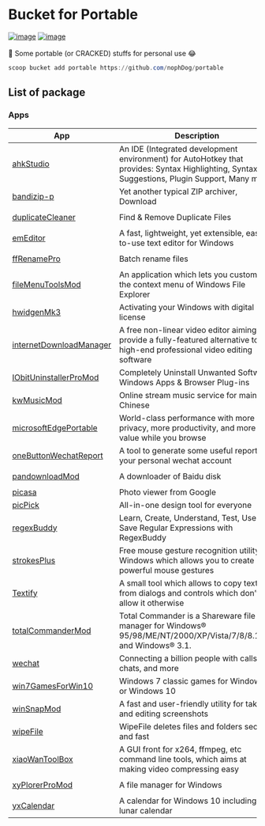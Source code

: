 # Bucket for Portable
<a href="https://github.com/nophDog/portable/tree/master/bucket"><img src="https://img.shields.io/badge/manifests-16-brightgreen" alt="image" style="max-width:100%;"></a>
<a href="https://github.com/nophDog/portable/tree/master/bucket"><img src="https://img.shields.io/badge/quality-99%25-red" alt="image" style="max-width:100%;"></a>
<br>
<br>
🚀 Some portable (or CRACKED) stuffs for personal use 😂

```powershell
scoop bucket add portable https://github.com/nophDog/portable
```

## List of package

### Apps

| App | Description | Version | Install Command |
|-----|-------------|---------|-----------------|
| [ahkStudio](http://www.maestrith.com/ahk-studio) | An IDE (Integrated development environment) for AutoHotkey that provides: Syntax Highlighting, Syntax Suggestions, Plugin Support, Many more! | `1.005.26` | `scoop install ahkStudio` |
| [bandizip-p](https://en.bandisoft.com/bandizip) | Yet another typical ZIP archiver, Download | `6.26` | `scoop install bandizip-p` |
| [duplicateCleaner](https://www.duplicatecleaner.com/) | Find & Remove Duplicate Files | `4.1.2` | `scoop install duplicateCleaner` |
| [emEditor](https://www.emeditor.com/) | A fast, lightweight, yet extensible, easy-to-use text editor for Windows | `19.1.0` | `scoop install emEditor` |
| [ffRenamePro](https://www.duplicatecleaner.com/) | Batch rename files | `3.0` | `scoop install ffRenamePro` |
| [fileMenuToolsMod](https://www.lopesoft.com/index.php/en/products/filemenutools) | An application which lets you customize the context menu of Windows File Explorer | `7.7` | `scoop install fileMenuToolsMod` |
| [hwidgenMk3](https://bfas237blog.info/downloads/hwidgen-windows-10-digital-license-activator/00/) | Activating your Windows with digital license | `60.20.10` | `scoop install hwidgenMk3` |
| [internetDownloadManager](https://www.internetdownloadmanager.com) | A free non-linear video editor aiming to provide a fully-featured alternative to high-end professional video editing software | `6.36.3` | `scoop install internetDownloadManager` |
| [IObitUninstallerProMod](https://www.iobit.com) | Completely Uninstall Unwanted Software, Windows Apps & Browser Plug-ins | `9.0.2.20` | `scoop install IObitUninstallerProMod` |
| [kwMusicMod](http://www.kuwo.cn) | Online stream music service for mainly Chinese | `9.0.4.0_W4` | `scoop install kwMusicMod` |
| [microsoftEdgePortable](https://www.microsoft.com/en-us/edge) | World-class performance with more privacy, more productivity, and more value while you browse | `80.0.361.57` | `scoop install microsoftEdgePortable` |
| [oneButtonWechatReport](Unknown) | A tool to generate some useful reports for your personal wechat account | `1.0` | `scoop install oneButtonWechatReport` |
| [pandownloadMod](http://pandownload.com/) | A downloader of Baidu disk | `2.2.2` | `scoop install pandownloadMod` |
| [picasa](https://picasa.en.uptodown.com/windows) | Photo viewer from Google | `3.9.138.150` | `scoop install picasa` |
| [picPick](https://picpick.app) | All-in-one design tool for everyone | `5.0.7` | `scoop install picPick` |
| [regexBuddy](https://www.regexbuddy.com/) | Learn, Create, Understand, Test, Use and Save Regular Expressions with RegexBuddy | `4.9.0` | `scoop install regexBuddy` |
| [strokesPlus](https://www.strokesplus.com/) | Free mouse gesture recognition utility for Windows which allows you to create powerful mouse gestures | `0.3.7.8` | `scoop install strokesPlus` |
| [Textify](https://rammichael.com/textify) | A small tool which allows to copy text from dialogs and controls which don’t allow it otherwise | `1.8.1` | `scoop install Textify` |
| [totalCommanderMod](https://www.ghisler.com) | Total Commander is a Shareware file manager for Windows® 95/98/ME/NT/2000/XP/Vista/7/8/8.1/10, and Windows® 3.1. | `9.50.61` | `scoop install totalCommanderMod` |
| [wechat](https://www.wechat.com/en) | Connecting a billion people with calls, chats, and more | `2.8.0.121` | `scoop install wechat` |
| [win7GamesForWin10](https://winaero.com/blog/get-windows-7-games-for-windows-10) | Windows 7 classic games for Windows 8 or Windows 10 | `2020` | `scoop install win7GamesForWin10` |
| [winSnapMod](https://www.ntwind.com/software/winsnap.html) | A fast and user-friendly utility for taking and editing screenshots | `5.1.3` | `scoop install winSnapMod` |
| [wipeFile](https://www.gaijin.at/en/software/wipefile) | WipeFile deletes files and folders secure and fast | `3.3` | `scoop install wipeFile` |
| [xiaoWanToolBox](https://maruko.appinn.me) | A GUI front for x264, ffmpeg, etc command line tools, which aims at making video compressing easy | `194` | `scoop install xiaoWanToolBox` |
| [xyPlorerProMod](https://xyplorer.com) | A file manager for Windows | `20.80.0100` | `scoop install xyPlorerProMod` |
| [yxCalendar](http://www.youxiao.cn) | A calendar for Windows 10 including lunar calendar | `2.0.1.18` | `scoop install yxCalendar` |